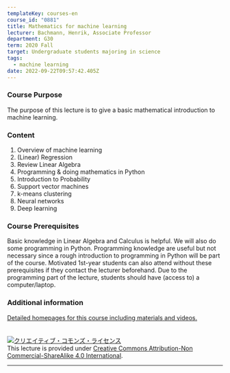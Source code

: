 ```yaml
---
templateKey: courses-en
course_id: "0881"
title: Mathematics for machine learning
lecturer: Bachmann, Henrik, Associate Professor
department: G30
term: 2020 Fall
target: Undergraduate students majoring in science
tags:
  - machine learning
date: 2022-09-22T09:57:42.405Z
---
```


### Course Purpose

The purpose of this lecture is to give a basic mathematical introduction to machine learning.

### Content

1. Overview of machine learning
2. (Linear) Regression
3. Review Linear Algebra
4. Programming & doing mathematics in Python
5. Introduction to Probability
6. Support vector machines
7. k-means clustering
8. Neural networks
9. Deep learning

### Course Prerequisites

Basic knowledge in Linear Algebra and Calculus is helpful. We will also do some programming in Python. Programming knowledge are useful but not necessary since a rough introduction to programming in Python will be part of the course. Motivated 1st-year students can also attend without these prerequisites if they contact the lecturer beforehand.
Due to the programming part of the lecture, students should have (access to) a computer/laptop.

### Additional information

[Detailed homepages for this course including materials and videos.](https://www.henrikbachmann.com/mml_2020.html)
<br>
<br>
<br>
<a rel="license" href="http://creativecommons.org/licenses/by-nc-sa/4.0/"><img alt="クリエイティブ・コモンズ・ライセンス" style="border-width:0" style="border-width:0;" data-src="" src="https://i.creativecommons.org/l/by-nc-sa/4.0/88x31.png" /></a><br />This lecture is provided under <a rel="license" href="http://creativecommons.org/licenses/by-nc-sa/4.0/">Creative Commons Attribution-Non Commercial-ShareAlike 4.0 International</a>.

---
